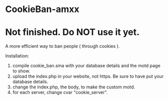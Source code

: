 # CookieBan-amxx
# Not finished. Do NOT use it yet.
A more efficient way to ban people ( through cookies ).


Installation:
1. compile cookie_ban.sma with your database details and the motd page to show. 
2. upload the index.php in your website, not https. Be sure to have put your database details. 
3. change the index.php, the body, to make the custom motd.
4. for each server, change cvar "cookie_server". 

